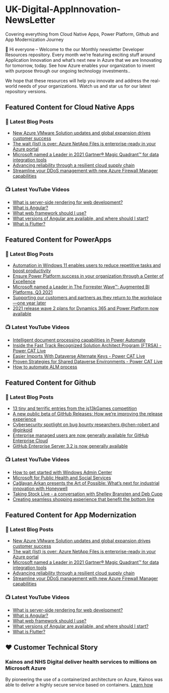 # UK-Digital-AppInnovation-NewsLetter

Covering everything from Cloud Native Apps, Power Platform, Github and App Modernization Journey

👋 Hi everyone – Welcome to the our Monthly newsletter Developer Resources repository. Every month we’re featuring exciting stuff around Application Innovation and what’s next new in Azure that we are Innovating for tomorrow, today. See how Azure enables your organization to invent with purpose through our ongoing technology investments..


We hope that these resources will help you innovate and address the real-world needs of your organizations. Watch us and star us for our latest repository versions.

## Featured Content for Cloud Native Apps


### 📝 Latest Blog Posts

    
<!-- BLOGCNA:START -->
- [New Azure VMware Solution updates and global expansion drives customer success](https://azure.microsoft.com/blog/new-azure-vmware-solution-updates-and-global-expansion-drives-customer-success/)
- [The wait (list) is over: Azure NetApp Files is enterprise-ready in your Azure portal](https://azure.microsoft.com/blog/the-wait-list-is-over-azure-netapp-files-is-enterpriseready-in-your-azure-portal/)
- [Microsoft named a Leader in 2021 Gartner® Magic Quadrant™ for data integration tools](https://azure.microsoft.com/blog/microsoft-named-a-leader-in-2021-gartner-magic-quadrant-for-data-integration-tools/)
- [Advancing reliability through a resilient cloud supply chain](https://azure.microsoft.com/blog/advancing-reliability-through-a-resilient-cloud-supply-chain/)
- [Streamline your DDoS management with new Azure Firewall Manager capabilities](https://azure.microsoft.com/blog/streamline-your-ddos-management-with-new-azure-firewall-manager-capabilities/)
<!-- BLOGCNA:END -->

### 📺 Latest YouTube Videos

 
<!-- YOUTUBECNA:START -->
- [What is server-side rendering for web development?](https://www.youtube.com/watch?v=okvg3MRAPs0)
- [What is Angular?](https://www.youtube.com/watch?v=pO4a-W4vXOY)
- [What web framework should I use?](https://www.youtube.com/watch?v=P1Ta7OQAoE4)
- [What versions of Angular are available, and where should I start?](https://www.youtube.com/watch?v=qGrew7E4-bY)
- [What is Flutter?](https://www.youtube.com/watch?v=6gMxeaEqbVw)
<!-- YOUTUBECNA:END -->

##  Featured Content for PowerApps
### 📝 Latest Blog Posts
<!-- BLOGPOWER:START -->
- [Automation in Windows 11 enables users to reduce repetitive tasks and boost productivity](https://cloudblogs.microsoft.com/powerplatform/2021/10/04/automation-in-windows-11-enables-users-to-reduce-repetitive-tasks-and-boost-productivity/)
- [Ensure Power Platform success in your organization through a Center of Excellence](https://cloudblogs.microsoft.com/powerplatform/2021/09/20/ensure-power-platform-success-in-your-organization-through-a-center-of-excellence/)
- [Microsoft named a Leader in The Forrester Wave™: Augmented BI Platforms, Q3 2021](https://powerbi.microsoft.com/en-us/blog/microsoft-named-a-leader-in-the-forrester-wave-augmented-bi-platforms-q3-2021/)
- [Supporting our customers and partners as they return to the workplace—one year later](https://cloudblogs.microsoft.com/powerplatform/2021/07/15/supporting-our-customers-and-partners-as-they-return-to-the-workplace-one-year-later/)
- [2021 release wave 2 plans for Dynamics 365 and Power Platform now available](https://cloudblogs.microsoft.com/dynamics365/bdm/2021/07/15/2021-release-wave-2-plans-for-dynamics-365-and-power-platform-now-available/)
<!-- BLOGPOWER:END -->
 ### 📺 Latest YouTube Videos
    
<!-- YOUTUBEPOWER:START -->
- [Intelligent document processing capabilities in Power Automate](https://www.youtube.com/watch?v=xmMbXmceS2Y)
- [Inside the Fast Track Recognized Solution Architect Program (FTRSA) - Power CAT Live](https://www.youtube.com/watch?v=A1h2RnneOBA)
- [Easier Imports With Dataverse Alternate Keys  - Power CAT Live](https://www.youtube.com/watch?v=m35K6-qlCo4)
- [Proven Strategies for Shared Dataverse Environments - Power CAT Live](https://www.youtube.com/watch?v=SMpjs6ni5Pw)
- [How to automate ALM process](https://www.youtube.com/watch?v=t7rPzNUx1jI)
<!-- YOUTUBEPOWER:END -->

##  Featured Content for Github
### 📝 Latest Blog Posts
<!-- BLOGGITHUB:START -->
- [13 tiny and terrific entries from the js13kGames competition](https://github.blog/2021-10-05-13-tiny-and-terrific-entries-from-the-js13kgames-competition/)
- [A new public beta of GitHub Releases: How we’re improving the release experience](https://github.blog/2021-10-04-beta-github-releases-improving-release-experience/)
- [Cybersecurity spotlight on bug bounty researchers @chen-robert and @ginkoid](https://github.blog/2021-10-01-cybersecurity-spotlight-bug-bounty-researchers-chen-robert-ginkoid/)
- [Enterprise managed users are now generally available for GitHub Enterprise Cloud](https://github.blog/2021-09-30-enterprise-managed-users-generally-available-github-enterprise-cloud/)
- [GitHub Enterprise Server 3.2 is now generally available](https://github.blog/2021-09-28-github-enterprise-server-3-2-generally-available/)
<!-- BLOGGITHUB:END -->
### 📺 Latest YouTube Videos
<!-- YOUTUBEGITHUB:START -->
- [How to get started with Windows Admin Center](https://www.youtube.com/watch?v=JQ1aHG8yZkQ)
- [Microsoft for Public Health and Social Services](https://www.youtube.com/watch?v=G31-XLmBb14)
- [Çağlayan Arkan presents the Art of Possible: What’s next for industrial innovation with Honeywell](https://www.youtube.com/watch?v=hZKC-V7vQhM)
- [Taking Stock Live - a conversation with Shelley Bransten and Deb Cupp](https://www.youtube.com/watch?v=1aajZBscKy0)
- [Creating seamless shopping experience that benefit the bottom line](https://www.youtube.com/watch?v=6YWoFd2T_KQ)
<!-- YOUTUBEGITHUB:END -->
##  Featured Content for App Modernization
### 📝 Latest Blog Posts
<!-- BLOGAPPMOD:START -->
- [New Azure VMware Solution updates and global expansion drives customer success](https://azure.microsoft.com/blog/new-azure-vmware-solution-updates-and-global-expansion-drives-customer-success/)
- [The wait (list) is over: Azure NetApp Files is enterprise-ready in your Azure portal](https://azure.microsoft.com/blog/the-wait-list-is-over-azure-netapp-files-is-enterpriseready-in-your-azure-portal/)
- [Microsoft named a Leader in 2021 Gartner® Magic Quadrant™ for data integration tools](https://azure.microsoft.com/blog/microsoft-named-a-leader-in-2021-gartner-magic-quadrant-for-data-integration-tools/)
- [Advancing reliability through a resilient cloud supply chain](https://azure.microsoft.com/blog/advancing-reliability-through-a-resilient-cloud-supply-chain/)
- [Streamline your DDoS management with new Azure Firewall Manager capabilities](https://azure.microsoft.com/blog/streamline-your-ddos-management-with-new-azure-firewall-manager-capabilities/)
<!-- BLOGAPPMOD:END -->
### 📺 Latest YouTube Videos
<!-- YOUTUBEAPPMOD:START -->
- [What is server-side rendering for web development?](https://www.youtube.com/watch?v=okvg3MRAPs0)
- [What is Angular?](https://www.youtube.com/watch?v=pO4a-W4vXOY)
- [What web framework should I use?](https://www.youtube.com/watch?v=P1Ta7OQAoE4)
- [What versions of Angular are available, and where should I start?](https://www.youtube.com/watch?v=qGrew7E4-bY)
- [What is Flutter?](https://www.youtube.com/watch?v=6gMxeaEqbVw)
<!-- YOUTUBEAPPMOD:END -->


## ♥️ Customer Technical Story 

### Kainos and NHS Digital deliver health services to millions on Microsoft Azure

By pioneering the use of a containerized architecture on Azure, Kainos was able to deliver a highly secure service based on containers. [Learn how](https://customers.microsoft.com/en-us/story/1368348549535774520-kainos-and-nhs-digital-deliver-health-services-to-millions-on-microsoft-azure)

